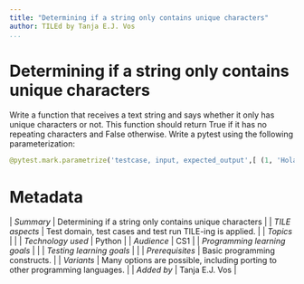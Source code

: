 ```yaml
---
title: "Determining if a string only contains unique characters"
author: TILEd by Tanja E.J. Vos
...
```


# Determining if a string only contains unique characters

Write a function that receives a text string and says whether it
only has unique characters or not. This function should return True
if it has no repeating characters and False otherwise. Write a
pytest using the following parameterization:

```python
@pytest.mark.parametrize('testcase, input, expected_output',[ (1, 'Hola', True), (2, 'HolaO', False), (3, ", True), (4, 'cC', False), (5,'0123', True), (6, '33&44', False), (7, '!+&/', True), (8, '!++&/', False), ])
```

# Metadata

| *Summary*                     | Determining if a string only contains unique characters |
| *TILE aspects*                | Test domain, test cases and test run TILE-ing is applied. |
| *Topics*                      |  |
| *Technology used*             | Python |
| *Audience*                    | CS1 |
| *Programming learning goals*  |  |
| *Testing learning goals*      |  |
| *Prerequisites*               | Basic programming constructs. |
| *Variants*                    | Many options are possible, including porting to other programming languages. | 
| *Added by*                    | Tanja E.J. Vos |   

